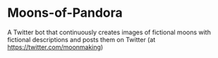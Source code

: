 # Moons-of-Pandora
A Twitter bot that continuously creates images of fictional moons with fictional descriptions and posts them on Twitter (at https://twitter.com/moonmaking)
